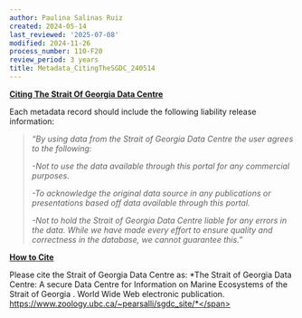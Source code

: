 ```yaml
---
author: Paulina Salinas Ruiz
created: 2024-05-14
last_reviewed: '2025-07-08'
modified: 2024-11-26
process_number: 110-F20
review_period: 3 years
title: Metadata_CitingTheSGDC_240514
---
```


**<u>Citing The Strait Of Georgia Data Centre</u>**

Each metadata record should include the following liability release information:

> *“By using data from the Strait of Georgia Data Centre the user agrees to the following:*
>
> *-Not to use the data available through this portal for any commercial purposes.*
>
> *-To acknowledge the original data source in any publications or presentations based off data available through this portal.*
>
> *-Not to hold the Strait of Georgia Data Centre liable for any errors in the data. While we have made every effort to ensure quality and correctness in the database, we cannot guarantee this.”*

**<u>How to Cite</u>**

<span class="mark">Please cite the Strait of Georgia Data Centre as: *The Strait of Georgia Data Centre: A secure Data Centre for Information on Marine Ecosystems of the Strait of Georgia . World Wide Web electronic publication. https://www.zoology.ubc.ca/~pearsalli/sgdc_site/*</span>